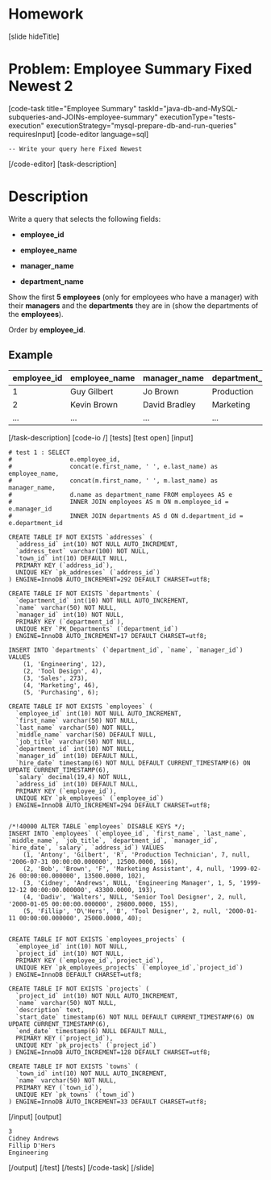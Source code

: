 # Homework

[slide hideTitle]
# Problem: Employee Summary Fixed Newest 2
[code-task title="Employee Summary" taskId="java-db-and-MySQL-subqueries-and-JOINs-employee-summary" executionType="tests-execution" executionStrategy="mysql-prepare-db-and-run-queries" requiresInput]
[code-editor language=sql]
```
-- Write your query here Fixed Newest
```
[/code-editor]
[task-description]
# Description
Write a query that selects the following fields:

- **employee_id**

- **employee_name**

- **manager_name**	

- **department_name**

Show the first **5 employees** (only for employees who have a manager) with their **managers** and the **departments** they are in (show the departments of the **employees**). 

Order by **employee_id**.


## Example

| **employee_id** | **employee_name** |**manager_name** | **department_name** | 
| --- | --- | --- | --- | 
|1|	Guy Gilbert|	Jo Brown|	Production|
|2	|Kevin Brown|	David Bradley	|Marketing|
|...|	...|	...|	...|


[/task-description]
[code-io /]
[tests]
[test open]
[input]
```
# test 1 : SELECT
#                e.employee_id, 
#                concat(e.first_name, ' ', e.last_name) as employee_name, 
#                concat(m.first_name, ' ', m.last_name) as manager_name,
#                d.name as department_name FROM employees AS e
#                INNER JOIN employees AS m ON m.employee_id = e.manager_id
#                INNER JOIN departments AS d ON d.department_id = e.department_id

CREATE TABLE IF NOT EXISTS `addresses` (
  `address_id` int(10) NOT NULL AUTO_INCREMENT,
  `address_text` varchar(100) NOT NULL,
  `town_id` int(10) DEFAULT NULL,
  PRIMARY KEY (`address_id`),
  UNIQUE KEY `pk_addresses` (`address_id`)
) ENGINE=InnoDB AUTO_INCREMENT=292 DEFAULT CHARSET=utf8;

CREATE TABLE IF NOT EXISTS `departments` (
  `department_id` int(10) NOT NULL AUTO_INCREMENT,
  `name` varchar(50) NOT NULL,
  `manager_id` int(10) NOT NULL,
  PRIMARY KEY (`department_id`),
  UNIQUE KEY `PK_Departments` (`department_id`)
) ENGINE=InnoDB AUTO_INCREMENT=17 DEFAULT CHARSET=utf8;

INSERT INTO `departments` (`department_id`, `name`, `manager_id`) VALUES
	(1, 'Engineering', 12),
	(2, 'Tool Design', 4),
	(3, 'Sales', 273),
	(4, 'Marketing', 46),
	(5, 'Purchasing', 6);

CREATE TABLE IF NOT EXISTS `employees` (
  `employee_id` int(10) NOT NULL AUTO_INCREMENT,
  `first_name` varchar(50) NOT NULL,
  `last_name` varchar(50) NOT NULL,
  `middle_name` varchar(50) DEFAULT NULL,
  `job_title` varchar(50) NOT NULL,
  `department_id` int(10) NOT NULL,
  `manager_id` int(10) DEFAULT NULL,
  `hire_date` timestamp(6) NOT NULL DEFAULT CURRENT_TIMESTAMP(6) ON UPDATE CURRENT_TIMESTAMP(6),
  `salary` decimal(19,4) NOT NULL,
  `address_id` int(10) DEFAULT NULL,
  PRIMARY KEY (`employee_id`),
  UNIQUE KEY `pk_employees` (`employee_id`)
) ENGINE=InnoDB AUTO_INCREMENT=294 DEFAULT CHARSET=utf8;


/*!40000 ALTER TABLE `employees` DISABLE KEYS */;
INSERT INTO `employees` (`employee_id`, `first_name`, `last_name`, `middle_name`, `job_title`, `department_id`, `manager_id`, `hire_date`, `salary`, `address_id`) VALUES
	(1, 'Antony', 'Gilbert', 'R', 'Production Technician', 7, null, '2006-07-31 00:00:00.000000', 12500.0000, 166),
	(2, 'Bob', 'Brown', 'F', 'Marketing Assistant', 4, null, '1999-02-26 00:00:00.000000', 13500.0000, 102),
	(3, 'Cidney', 'Andrews', NULL, 'Engineering Manager', 1, 5, '1999-12-12 00:00:00.000000', 43300.0000, 193),
	(4, 'Dadiv', 'Walters', NULL, 'Senior Tool Designer', 2, null, '2000-01-05 00:00:00.000000', 29800.0000, 155),
	(5, 'Fillip', 'D\'Hers', 'B', 'Tool Designer', 2, null, '2000-01-11 00:00:00.000000', 25000.0000, 40);


CREATE TABLE IF NOT EXISTS `employees_projects` (
  `employee_id` int(10) NOT NULL,
  `project_id` int(10) NOT NULL,
  PRIMARY KEY (`employee_id`,`project_id`),
  UNIQUE KEY `pk_employees_projects` (`employee_id`,`project_id`)
) ENGINE=InnoDB DEFAULT CHARSET=utf8;

CREATE TABLE IF NOT EXISTS `projects` (
  `project_id` int(10) NOT NULL AUTO_INCREMENT,
  `name` varchar(50) NOT NULL,
  `description` text,
  `start_date` timestamp(6) NOT NULL DEFAULT CURRENT_TIMESTAMP(6) ON UPDATE CURRENT_TIMESTAMP(6),
  `end_date` timestamp(6) NULL DEFAULT NULL,
  PRIMARY KEY (`project_id`),
  UNIQUE KEY `pk_projects` (`project_id`)
) ENGINE=InnoDB AUTO_INCREMENT=128 DEFAULT CHARSET=utf8;

CREATE TABLE IF NOT EXISTS `towns` (
  `town_id` int(10) NOT NULL AUTO_INCREMENT,
  `name` varchar(50) NOT NULL,
  PRIMARY KEY (`town_id`),
  UNIQUE KEY `pk_towns` (`town_id`)
) ENGINE=InnoDB AUTO_INCREMENT=33 DEFAULT CHARSET=utf8;
```
[/input]
[output]
```
3
Cidney Andrews
Fillip D'Hers
Engineering
```
[/output]
[/test]
[/tests]
[/code-task]
[/slide]
